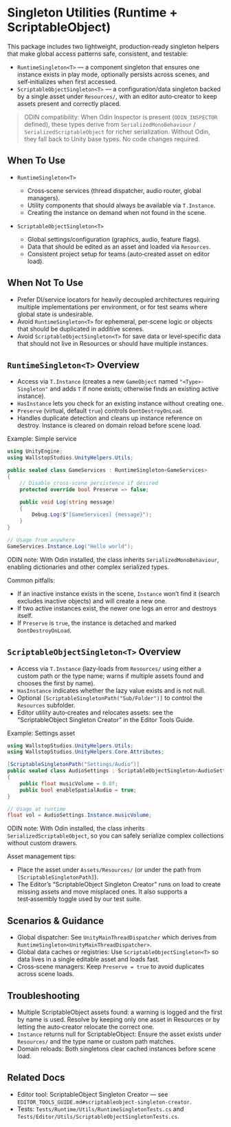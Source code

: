 # Singleton Utilities (Runtime + ScriptableObject)

This package includes two lightweight, production‑ready singleton helpers that make global access patterns safe, consistent, and testable:

- `RuntimeSingleton<T>` — a component singleton that ensures one instance exists in play mode, optionally persists across scenes, and self‑initializes when first accessed.
- `ScriptableObjectSingleton<T>` — a configuration/data singleton backed by a single asset under `Resources/`, with an editor auto‑creator to keep assets present and correctly placed.

> ODIN compatibility: When Odin Inspector is present (`ODIN_INSPECTOR` defined), these types derive from `SerializedMonoBehaviour` / `SerializedScriptableObject` for richer serialization. Without Odin, they fall back to Unity base types. No code changes required.

## When To Use

- `RuntimeSingleton<T>`
  - Cross‑scene services (thread dispatcher, audio router, global managers).
  - Utility components that should always be available via `T.Instance`.
  - Creating the instance on demand when not found in the scene.

- `ScriptableObjectSingleton<T>`
  - Global settings/configuration (graphics, audio, feature flags).
  - Data that should be edited as an asset and loaded via `Resources`.
  - Consistent project setup for teams (auto‑created asset on editor load).

## When Not To Use

- Prefer DI/service locators for heavily decoupled architectures requiring multiple implementations per environment, or for test seams where global state is undesirable.
- Avoid `RuntimeSingleton<T>` for ephemeral, per‑scene logic or objects that should be duplicated in additive scenes.
- Avoid `ScriptableObjectSingleton<T>` for save data or level‑specific data that should not live in Resources or should have multiple instances.

## `RuntimeSingleton<T>` Overview

- Access via `T.Instance` (creates a new `GameObject` named `"<Type>-Singleton"` and adds `T` if none exists; otherwise finds an existing active instance).
- `HasInstance` lets you check for an existing instance without creating one.
- `Preserve` (virtual, default `true`) controls `DontDestroyOnLoad`.
- Handles duplicate detection and cleans up instance reference on destroy. Instance is cleared on domain reload before scene load.

Example: Simple service

```csharp
using UnityEngine;
using WallstopStudios.UnityHelpers.Utils;

public sealed class GameServices : RuntimeSingleton<GameServices>
{
    // Disable cross‑scene persistence if desired
    protected override bool Preserve => false;

    public void Log(string message)
    {
        Debug.Log($"[GameServices] {message}");
    }
}

// Usage from anywhere
GameServices.Instance.Log("Hello world");
```

ODIN note: With Odin installed, the class inherits `SerializedMonoBehaviour`, enabling dictionaries and other complex serialized types.

Common pitfalls:
- If an inactive instance exists in the scene, `Instance` won’t find it (search excludes inactive objects) and will create a new one.
- If two active instances exist, the newer one logs an error and destroys itself.
- If `Preserve` is `true`, the instance is detached and marked `DontDestroyOnLoad`.

## `ScriptableObjectSingleton<T>` Overview

- Access via `T.Instance` (lazy‑loads from `Resources/` using either a custom path or the type name; warns if multiple assets found and chooses the first by name).
- `HasInstance` indicates whether the lazy value exists and is not null.
- Optional `[ScriptableSingletonPath("Sub/Folder")]` to control the `Resources` subfolder.
- Editor utility auto‑creates and relocates assets: see the “ScriptableObject Singleton Creator” in the Editor Tools Guide.

Example: Settings asset

```csharp
using WallstopStudios.UnityHelpers.Utils;
using WallstopStudios.UnityHelpers.Core.Attributes;

[ScriptableSingletonPath("Settings/Audio")]
public sealed class AudioSettings : ScriptableObjectSingleton<AudioSettings>
{
    public float musicVolume = 0.8f;
    public bool enableSpatialAudio = true;
}

// Usage at runtime
float vol = AudioSettings.Instance.musicVolume;
```

ODIN note: With Odin installed, the class inherits `SerializedScriptableObject`, so you can safely serialize complex collections without custom drawers.

Asset management tips:
- Place the asset under `Assets/Resources/` (or under the path from `[ScriptableSingletonPath]`).
- The Editor’s “ScriptableObject Singleton Creator” runs on load to create missing assets and move misplaced ones. It also supports a test‑assembly toggle used by our test suite.

## Scenarios & Guidance

- Global dispatcher: See `UnityMainThreadDispatcher` which derives from `RuntimeSingleton<UnityMainThreadDispatcher>`.
- Global data caches or registries: Use `ScriptableObjectSingleton<T>` so data lives in a single editable asset and loads fast.
- Cross‑scene managers: Keep `Preserve = true` to avoid duplicates across scene loads.

## Troubleshooting

- Multiple ScriptableObject assets found: a warning is logged and the first by name is used. Resolve by keeping only one asset in Resources or by letting the auto‑creator relocate the correct one.
- `Instance` returns null for ScriptableObject: Ensure the asset exists under `Resources/` and the type name or custom path matches.
- Domain reloads: Both singletons clear cached instances before scene load.

## Related Docs

- Editor tool: ScriptableObject Singleton Creator — see `EDITOR_TOOLS_GUIDE.md#scriptableobject-singleton-creator`.
- Tests: `Tests/Runtime/Utils/RuntimeSingletonTests.cs` and `Tests/Editor/Utils/ScriptableObjectSingletonTests.cs`.

